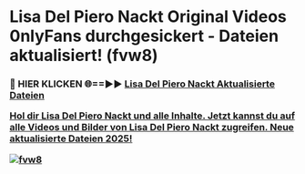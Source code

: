 # Lisa Del Piero Nackt Original Videos 0nlyFans durchgesickert - Dateien aktualisiert! (fvw8)

<h3>🔴 HIER KLICKEN 🌐==►► <a href="https://tinyurl.com/h6vf6nb8" rel="nofollow">Lisa Del Piero Nackt Aktualisierte Dateien

Hol dir Lisa Del Piero Nackt und alle Inhalte. Jetzt kannst du auf alle Videos und Bilder von Lisa Del Piero Nackt zugreifen. Neue aktualisierte Dateien 2025!

[![fvw8](https://i.imgur.com/sD4kR3V.gif)](https://tinyurl.com/h6vf6nb8)
